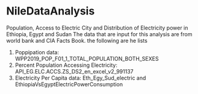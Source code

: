 # NileDataAnalysis
Population, Access to Electric City and Distribution of Electricity power in Ethiopia, Egypt and Sudan
The data that are input for this analysis are from world bank and CIA Facts Book. the following are he lists
1. Poppipation data: 
    WPP2019_POP_F01_1_TOTAL_POPULATION_BOTH_SEXES
2. Percent Population Accessing Electricity:
    API_EG.ELC.ACCS.ZS_DS2_en_excel_v2_991137
3. Electricity Per Capita data: 
    Eth_Egy_Sud_electric and 
    EthiopiaVsEgyptElectricPowerConsumption
    
    
